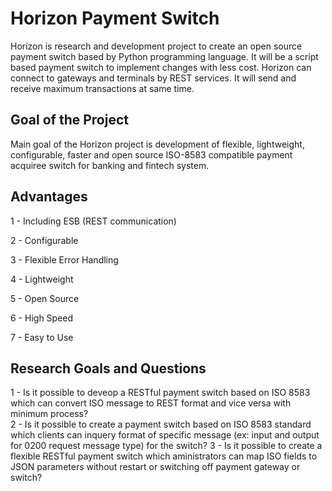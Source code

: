 # Horizon Payment Switch
Horizon is research and development project to create an open source payment switch based by Python programming language. It will be a script based payment switch to implement changes with less cost. Horizon can connect to gateways and terminals by REST services. It will send and receive maximum transactions at same time.

## Goal of the Project
Main goal of the Horizon project is development of flexible, lightweight, configurable,  faster and open source ISO-8583 compatible payment acquiree switch for banking and fintech system.

## Advantages
1 - Including ESB (REST communication)

2 - Configurable

3 - Flexible Error Handling

4 - Lightweight

5 - Open Source

6 - High Speed

7 - Easy to Use

## Research Goals and Questions
1 - Is it possible to deveop a RESTful payment switch based on ISO 8583 which can convert ISO message to REST format and vice versa with minimum process?  
2 - Is it possible to create a payment switch based on ISO 8583 standard which clients can inquery format of specific message (ex: input and output for 0200 request message type) for the switch?
3 - Is it possible to create a flexible RESTful payment switch which aministrators can map ISO fields to JSON parameters without restart or switching off payment gateway or switch?
